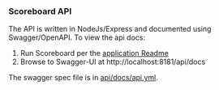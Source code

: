 ### Scoreboard API

The API is written in NodeJs/Express and documented using Swagger/OpenAPI. To view the api docs:

1. Run Scoreboard per the [application Readme](../README.md)
2. Browse to Swagger-UI at http://localhost:8181/api/docs

The swagger spec file is in [api/docs/api.yml](./docs/api.yml).
